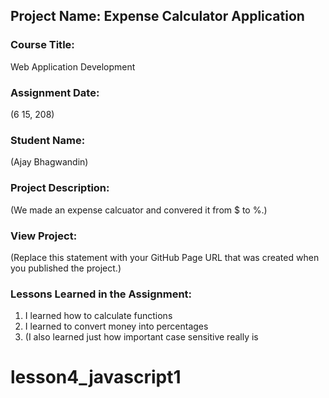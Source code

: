 ## Project Name:  Expense Calculator Application

### Course Title:
Web Application Development

### Assignment Date:  
(6 15, 208)

### Student Name:  
(Ajay Bhagwandin)

### Project Description:
(We made an expense calcuator and convered it from $ to %.)

### View Project:
(Replace this statement with your GitHub Page URL that was created when you 
 published the project.)

### Lessons Learned in the Assignment:
1. I learned how to calculate functions
2. I learned to convert money into percentages
3. (I also learned just how important case sensitive really is



# lesson4_javascript1
